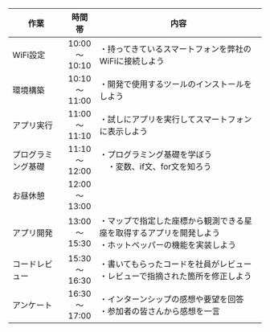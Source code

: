 | 作業 | 時間帯 | 内容 |
| ---- | :----: | ---- |
| WiFi設定 | 10:00<br>〜<br> 10:10 | ・持ってきているスマートフォンを弊社のWiFiに接続しよう |
| 環境構築 | 10:10<br>〜<br>11:00 | ・開発で使用するツールのインストールをしよう |
| アプリ実行 | 11:00<br>〜<br>11:10 | ・試しにアプリを実行してスマートフォンに表示しよう |
| プログラミング基礎 | 11:10<br>〜<br> 12:00 | ・プログラミング基礎を学ぼう<br>　・変数、if文、for文を知ろう |
| お昼休憩 | 12:00<br>〜<br>13:00 | |
| アプリ開発 | 13:00<br>〜<br>15:30 | ・マップで指定した座標から観測できる星座を取得するアプリを開発しよう<br>・ホットペッパーの機能を実装しよう|
| コードレビュー | 15:30<br>〜<br>16:30 | ・書いてもらったコードを社員がレビュー<br> ・レビューで指摘された箇所を修正しよう |
| アンケート | 16:30<br>〜<br>17:00 | ・インターンシップの感想や要望を回答<br>・参加者の皆さんから感想を一言 |
